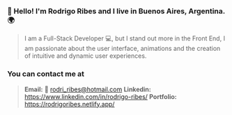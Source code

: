 ### 👋 Hello! I'm Rodrigo Ribes and I live in Buenos Aires, Argentina. 🌍

>I am a Full-Stack Developer 💻, but I stand out more in the Front End, I am passionate about the user interface, animations and the creation of intuitive and dynamic user experiences.

### You can contact me at
> **Email:** 📧 rodri_ribes@hotmail.com
> **Linkedin:** https://www.linkedin.com/in/rodrigo-ribes/
> **Portfolio:** https://rodrigoribes.netlify.app/
